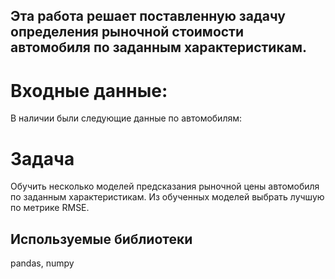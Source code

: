 ## Эта работа решает поставленную задачу определения рыночной стоимости автомобиля по заданным характеристикам.
# Входные данные:
В наличии были следующие данные по автомобилям:

# Задача
Обучить несколько моделей предсказания рыночной цены автомобиля по заданным характеристикам. Из обученных моделей выбрать лучшую по метрике RMSE.

## Используемые библиотеки
pandas, numpy
